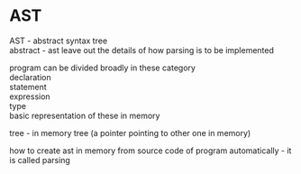 # AST

AST - abstract syntax tree   
abstract - ast leave out the details of how parsing is to be implemented  

program can be divided broadly in these category  
declaration  
statement  
expression   
type  
basic representation of these in memory     

tree - in memory tree (a pointer pointing to other one in memory)  

how to create ast in memory from source code of program automatically - it is called parsing  
 




